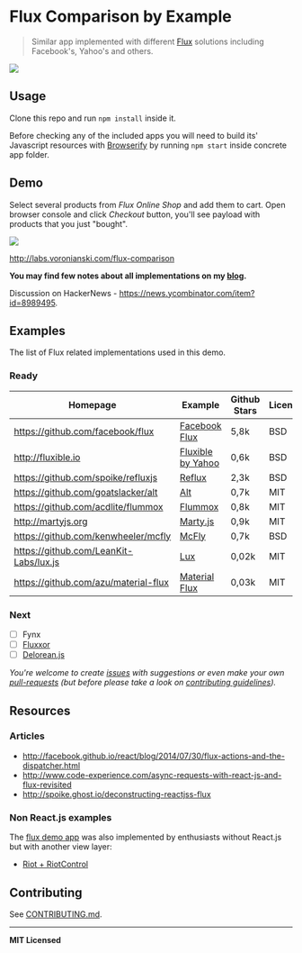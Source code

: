 # Flux Comparison by Example

> Similar app implemented with different [Flux](https://facebook.github.io/flux/) solutions including Facebook's, Yahoo's and others.

[![](https://farm9.staticflickr.com/8643/16226391077_424b0a87dd.jpg)](http://pixelhunter.me/post/110248593059/flux-solutions-compared-by-example)

## Usage

Clone this repo and run `npm install` inside it.

Before checking any of the included apps you will need to build its' Javascript resources with [Browserify](http://browserify.org/) by running `npm start` inside concrete app folder.

## Demo

Select several products from _Flux Online Shop_ and add them to cart. Open browser console and click _Checkout_ button, you'll see payload with products that you just "bought".

[![](https://dl.dropboxusercontent.com/u/100463011/flux-shop-demo2.gif)](http://labs.voronianski.com/flux-comparison)

http://labs.voronianski.com/flux-comparison

**You may find few notes about all implementations on my [blog](http://pixelhunter.me/post/110248593059/flux-solutions-compared-by-example).**

Discussion on HackerNews - https://news.ycombinator.com/item?id=8989495.

## Examples

The list of Flux related implementations used in this demo.

### Ready

| Homepage                                | Example                                                                                     | Github Stars | License |
| -------------                           | ------------------------------------------------------------------------------------------- | ------------ | ------- |
| https://github.com/facebook/flux        | [Facebook Flux](https://github.com/voronianski/flux-samples/tree/master/facebook-flux)      | 5,8k         | BSD     |
| http://fluxible.io                      | [Fluxible by Yahoo](https://github.com/voronianski/flux-samples/tree/master/yahoo-fluxible) | 0,6k         | BSD     |
| https://github.com/spoike/refluxjs      | [Reflux](https://github.com/voronianski/flux-samples/tree/master/reflux)                    | 2,3k         | BSD     |
| https://github.com/goatslacker/alt      | [Alt](https://github.com/voronianski/flux-samples/tree/master/alt)                          | 0,7k         | MIT     |
| https://github.com/acdlite/flummox      | [Flummox](https://github.com/voronianski/flux-samples/tree/master/flummox)                  | 0,8k         | MIT     |
| http://martyjs.org                      | [Marty.js](https://github.com/voronianski/flux-samples/tree/master/marty)                   | 0,9k         | MIT     |
| https://github.com/kenwheeler/mcfly     | [McFly](https://github.com/voronianski/flux-samples/tree/master/mcfly)                      | 0,7k         | BSD     |
| https://github.com/LeanKit-Labs/lux.js  | [Lux](https://github.com/voronianski/flux-comparison/tree/master/lux)                       | 0,02k        | MIT     |
| https://github.com/azu/material-flux    | [Material Flux](https://github.com/voronianski/flux-comparison/tree/master/material-flux)   | 0,03k        | MIT     |

### Next

* [ ] Fynx
* [ ] [Fluxxor](http://fluxxor.com)
* [ ] [Delorean.js](http://deloreanjs.com)

_You're welcome to create [issues](https://github.com/voronianski/flux-comparison/issues) with suggestions or even make your own [pull-requests](https://github.com/voronianski/flux-comparison/pulls) (but before please take a look on [contributing guidelines](https://github.com/voronianski/flux-comparison/blob/master/CONTRIBUTING.md))._

## Resources

### Articles

- http://facebook.github.io/react/blog/2014/07/30/flux-actions-and-the-dispatcher.html
- http://www.code-experience.com/async-requests-with-react-js-and-flux-revisited
- http://spoike.ghost.io/deconstructing-reactjss-flux

### Non React.js examples

The [flux demo app](http://labs.voronianski.com/flux-comparison/) was also implemented by enthusiasts without React.js but with another view layer:

* [Riot + RiotControl](https://github.com/txchen/feplay/tree/gh-pages/riot_flux)

## Contributing

See [CONTRIBUTING.md](https://github.com/voronianski/flux-comparison/blob/master/CONTRIBUTING.md).

---

**MIT Licensed**
